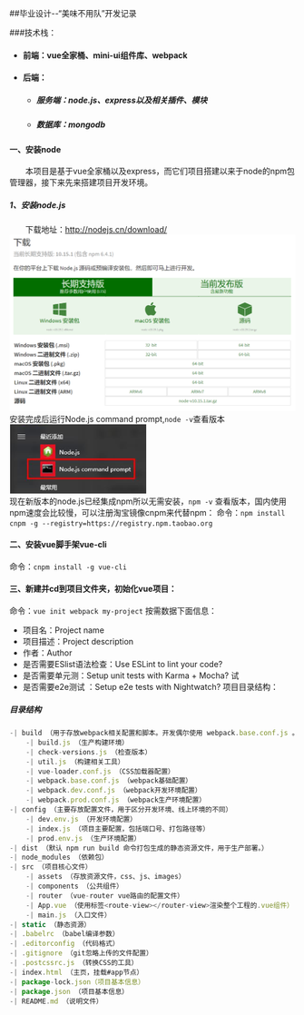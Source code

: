##毕业设计--“美味不用队”开发记录

###技术栈：
+ #### 前端：vue全家桶、mini-ui组件库、webpack
+ #### 后端：
  + ##### 服务端：node.js、express以及相关插件、模块
  + ##### 数据库：mongodb

#### 一、安装node
&emsp;&emsp;本项目是基于vue全家桶以及express，而它们项目搭建以来于node的npm包管理器，接下来先来搭建项目开发环境。
##### 1、安装node.js
&emsp;&emsp;下载地址：http://nodejs.cn/download/ 
![](./img/development/1.png)  
安装完成后运行Node.js command prompt,```node -v```查看版本
![](./img/development/2.png)  
现在新版本的node.js已经集成npm所以无需安装，```npm -v``` 查看版本，国内使用npm速度会比较慢，可以注册淘宝镜像cnpm来代替npm：
命令：```npm install cnpm -g --registry=https://registry.npm.taobao.org```
#### 二、安装vue脚手架vue-cli
命令：```cnpm install -g vue-cli```
#### 三、新建并cd到项目文件夹，初始化vue项目：
命令：```vue init webpack my-project```
按需数据下面信息：
+ 项目名：Project name 
+ 项目描述：Project description 
+ 作者：Author  
+ 是否需要ESlist语法检查：Use ESLint to lint your code?
+ 是否需要单元测：Setup unit tests with Karma + Mocha? 试 
+ 是否需要e2e测试 ：Setup e2e tests with Nightwatch? 
项目目录结构：
##### 目录结构
```js
-| build （用于存放webpack相关配置和脚本。开发偶尔使用 webpack.base.conf.js 。）
    -| build.js （生产构建环境）
    -| check-versions.js （检查版本）
    -| util.js （构建相关工具）
    -| vue-loader.conf.js （CSS加载器配置）
    -| webpack.base.conf.js （webpack基础配置）
    -| webpack.dev.conf.js （webpack开发环境配置）
    -| webpack.prod.conf.js （webpack生产环境配置）
-| config （主要存放配置文件，用于区分开发环境、线上环境的不同）
    -| dev.env.js （开发环境配置）
    -| index.js （项目主要配置，包括端口号、打包路径等）
    -| prod.env.js （生产环境配置）
-| dist （默认 npm run build 命令打包生成的静态资源文件，用于生产部署。）
-| node_modules （依赖包）
-| src （项目核心文件）
    -| assets （存放资源文件，css、js、images）
    -| components （公共组件）
    -| router （vue-router vue路由的配置文件）
    -| App.vue （使用标签<route-view></router-view>渲染整个工程的.vue组件）
    -| main.js （入口文件）
-| static （静态资源）
-| .babelrc （babel编译参数）
-| .editorconfig （代码格式）
-| .gitignore （git忽略上传的文件配置）
-| .postcssrc.js （转换CSS的工具）
-| index.html （主页，挂载#app节点）
-| package-lock.json（项目基本信息）
-| package.json （项目基本信息）
-| README.md （说明文件）
```